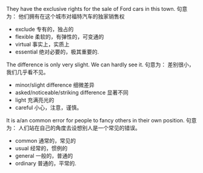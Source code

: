 They have the exclusive rights for the sale of Ford cars in this town.  句意为： 他们拥有在这个城市对福特汽车的独家销售权
* exclude 专有的，独占的
* flexible 柔软的，有弹性的，可变通的
* virtual 事实上，实质上
* essential 绝对必要的，极其重要的. 

The difference is only very slight. We can hardly see it.  句意为： 差别很小，我们几乎看不见。
* minor/slight difference 细微差异
* asked/noticeable/striking difference 显著不同
* light 充满亮光的
* careful 小心，注意，谨慎。  

It is a/an common error for people to fancy others in their own position.  句意为： 人们站在自己的角度去设想别人是一个常见的错误。
* common 通常的，常见的
* usual 经常的，惯例的
* general 一般的，普通的
* ordinary 普通的，平常的. 
 
